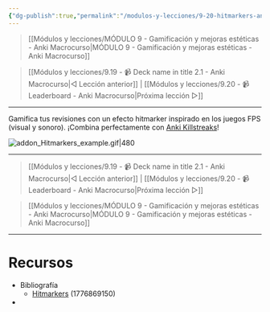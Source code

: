 ```yaml
---
{"dg-publish":true,"permalink":"/modulos-y-lecciones/9-20-hitmarkers-anki-macrocurso/","noteIcon":"","updated":"2024-05-22T20:20:21.505+02:00"}
---
```



> [[Módulos y lecciones/MÓDULO 9 - Gamificación y mejoras estéticas - Anki Macrocurso\|MÓDULO 9 - Gamificación y mejoras estéticas - Anki Macrocurso]]

> [[Módulos y lecciones/9.19 - 📹 Deck name in title 2.1 - Anki Macrocurso\|◁ Lección anterior]] | [[Módulos y lecciones/9.20 - 📹 Leaderboard - Anki Macrocurso\|Próxima lección ▷]]

---


Gamifica tus revisiones con un efecto hitmarker inspirado en los juegos FPS (visual y sonoro). ¡Combina perfectamente con [Anki Killstreaks](https://ankiweb.net/shared/info/579111794)!

![addon_Hitmarkers_example.gif|480](/img/user/ANEXOS/addon_Hitmarkers_example.gif)

---

> [[Módulos y lecciones/9.19 - 📹 Deck name in title 2.1 - Anki Macrocurso\|◁ Lección anterior]] | [[Módulos y lecciones/9.20 - 📹 Leaderboard - Anki Macrocurso\|Próxima lección ▷]]

> [[Módulos y lecciones/MÓDULO 9 - Gamificación y mejoras estéticas - Anki Macrocurso\|MÓDULO 9 - Gamificación y mejoras estéticas - Anki Macrocurso]]

---

# Recursos
- Bibliografía
	- [Hitmarkers](https://ankiweb.net/shared/info/1776869150) (1776869150)
- 
